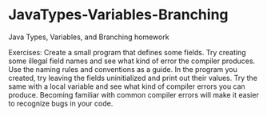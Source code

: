 # JavaTypes-Variables-Branching

Java Types, Variables, and Branching homework

Exercises: 
 Create a small program that defines some fields. Try creating some illegal field names and see what kind of error the
 compiler produces. Use the naming rules and conventions as a guide. In the program you created, try leaving the fields 
 uninitialized and print out their values. Try the same with a local variable and see what kind of compiler errors you can produce. 
 Becoming familiar with common compiler errors will make it easier to recognize bugs in your code. 
